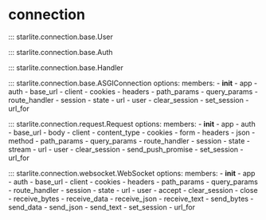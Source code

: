 # connection

::: starlite.connection.base.User

::: starlite.connection.base.Auth

::: starlite.connection.base.Handler

::: starlite.connection.base.ASGIConnection
    options:
        members:
            - __init__
            - app
            - auth
            - base_url
            - client
            - cookies
            - headers
            - path_params
            - query_params
            - route_handler
            - session
            - state
            - url
            - user
            - clear_session
            - set_session
            - url_for

::: starlite.connection.request.Request
    options:
        members:
            - __init__
            - app
            - auth
            - base_url
            - body
            - client
            - content_type
            - cookies
            - form
            - headers
            - json
            - method
            - path_params
            - query_params
            - route_handler
            - session
            - state
            - stream
            - url
            - user
            - clear_session
            - send_push_promise
            - set_session
            - url_for

::: starlite.connection.websocket.WebSocket
    options:
        members:
            - __init__
            - app
            - auth
            - base_url
            - client
            - cookies
            - headers
            - path_params
            - query_params
            - route_handler
            - session
            - state
            - url
            - user
            - accept
            - clear_session
            - close
            - receive_bytes
            - receive_data
            - receive_json
            - receive_text
            - send_bytes
            - send_data
            - send_json
            - send_text
            - set_session
            - url_for
